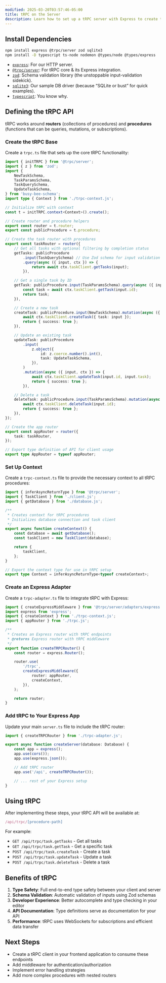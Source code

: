 ```yaml
---
modified: 2025-03-20T03:57:46-05:00
title: tRPC on the Server
description: Learn how to set up a tRPC server with Express to create type-safe API endpoints with routers, procedures, and contexts.
---
```


## Install Dependencies

```bash
npm install express @trpc/server zod sqlite3
npm install -D typescript ts-node nodemon @types/node @types/express
```

- [`express`](https://npm.im/express): For our HTTP server.
- [`@trpc/server`](https://npm.im/@trpc/server): For tRPC core & its Express integration.
- [`zod`](https://npm.im/zod): Schema validation library (the unstoppable input-validation sidekick).
- [`sqlite3`](https://npm.im/sqlite3): Our sample DB driver (because “SQLite or bust” for quick examples).
- [`typescript`](https://npm.im/typescript): You know why.

## Defining the tRPC API

tRPC works around **routers** (collections of procedures) and **procedures** (functions that can be queries, mutations, or subscriptions).

### Create the tRPC Base

Create a `trpc.ts` file that sets up the core tRPC functionality:

```typescript
import { initTRPC } from '@trpc/server';
import { z } from 'zod';
import {
	NewTaskSchema,
	TaskParamsSchema,
	TaskQuerySchema,
	UpdateTaskSchema,
} from 'busy-bee-schema';
import type { Context } from './trpc-context.js';

// Initialize tRPC with context
const t = initTRPC.context<Context>().create();

// Create router and procedure helpers
export const router = t.router;
export const publicProcedure = t.procedure;

// Create the task router with procedures
export const taskRouter = router({
	// Get all tasks with optional filtering by completion status
	getTasks: publicProcedure
		.input(TaskQuerySchema) // Use Zod schema for input validation
		.query(async ({ input, ctx }) => {
			return await ctx.taskClient.getTasks(input);
		}),

	// Get a single task by ID
	getTask: publicProcedure.input(TaskParamsSchema).query(async ({ input, ctx }) => {
		const task = await ctx.taskClient.getTask(input.id);
		return task;
	}),

	// Create a new task
	createTask: publicProcedure.input(NewTaskSchema).mutation(async ({ input, ctx }) => {
		await ctx.taskClient.createTask({ task: input });
		return { success: true };
	}),

	// Update an existing task
	updateTask: publicProcedure
		.input(
			z.object({
				id: z.coerce.number().int(),
				task: UpdateTaskSchema,
			}),
		)
		.mutation(async ({ input, ctx }) => {
			await ctx.taskClient.updateTask(input.id, input.task);
			return { success: true };
		}),

	// Delete a task
	deleteTask: publicProcedure.input(TaskParamsSchema).mutation(async ({ input, ctx }) => {
		await ctx.taskClient.deleteTask(input.id);
		return { success: true };
	}),
});

// Create the app router
export const appRouter = router({
	task: taskRouter,
});

// Export type definition of API for client usage
export type AppRouter = typeof appRouter;
```

### Set Up Context

Create a `trpc-context.ts` file to provide the necessary context to all tRPC procedures:

```typescript
import { inferAsyncReturnType } from '@trpc/server';
import { TaskClient } from './client.js';
import { getDatabase } from './database.js';

/**
 * Creates context for tRPC procedures
 * Initializes database connection and task client
 */
export async function createContext() {
	const database = await getDatabase();
	const taskClient = new TaskClient(database);

	return {
		taskClient,
	};
}

// Export the context type for use in tRPC setup
export type Context = inferAsyncReturnType<typeof createContext>;
```

### Create an Express Adapter

Create a `trpc-adapter.ts` file to integrate tRPC with Express:

```typescript
import { createExpressMiddleware } from '@trpc/server/adapters/express';
import express from 'express';
import { createContext } from './trpc-context.js';
import { appRouter } from './trpc.js';

/**
 * Creates an Express router with tRPC endpoints
 * @returns Express router with tRPC middleware
 */
export function createTRPCRouter() {
	const router = express.Router();

	router.use(
		'/trpc',
		createExpressMiddleware({
			router: appRouter,
			createContext,
		}),
	);

	return router;
}
```

### Add tRPC to Your Express App

Update your main `server.ts` file to include the tRPC router:

```typescript
import { createTRPCRouter } from './trpc-adapter.js';

export async function createServer(database: Database) {
	const app = express();
	app.use(cors());
	app.use(express.json());

	// Add tRPC router
	app.use('/api', createTRPCRouter());

	// ... rest of your Express setup
}
```

## Using tRPC

After implementing these steps, your tRPC API will be available at:

```ts
/api/trpc/[procedure-path]
```

For example:

- `GET /api/trpc/task.getTasks` - Get all tasks
- `GET /api/trpc/task.getTask` - Get a specific task
- `POST /api/trpc/task.createTask` - Create a task
- `POST /api/trpc/task.updateTask` - Update a task
- `POST /api/trpc/task.deleteTask` - Delete a task

## Benefits of tRPC

1. **Type Safety**: Full end-to-end type safety between your client and server
2. **Schema Validation**: Automatic validation of inputs using Zod schemas
3. **Developer Experience**: Better autocomplete and type checking in your editor
4. **API Documentation**: Type definitions serve as documentation for your API
5. **Performance**: tRPC uses WebSockets for subscriptions and efficient data transfer

## Next Steps

- Create a tRPC client in your frontend application to consume these endpoints
- Add middleware for authentication/authorization
- Implement error handling strategies
- Add more complex procedures with nested routers
